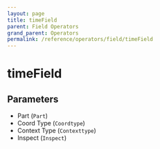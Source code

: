 ```yaml
---
layout: page
title: timeField
parent: Field Operators
grand_parent: Operators
permalink: /reference/operators/field/timeField
---
```


# timeField

## Parameters

* Part (`Part`)
* Coord Type (`Coordtype`)
* Context Type (`Contexttype`)
* Inspect (`Inspect`)
